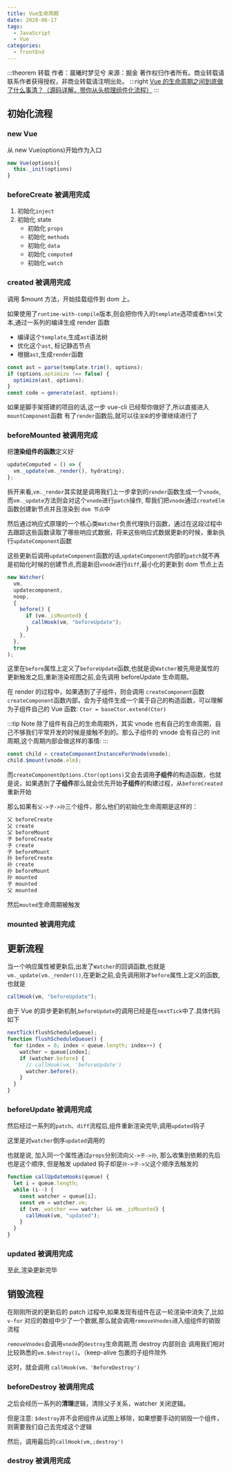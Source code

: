 ```yaml
---
title: Vue生命周期
date: 2020-06-17
tags:
  - JavaScript
  - Vue
categories:
  - frontEnd
---
```


:::theorem 转载
作者：晨曦时梦见兮
来源：掘金
著作权归作者所有。商业转载请联系作者获得授权，非商业转载请注明出处。
:::right
[Vue 的生命周期之间到底做了什么事清？（源码详解，带你从头梳理组件化流程）](https://juejin.im/post/5e88953b6fb9a03c4e6468a5)
:::

## 初始化流程

### new Vue

从 new Vue(options)开始作为入口

```js
new Vue(options){
  this._init(options)
}
```

### beforeCreate 被调用完成

1. 初始化`inject`
2. 初始化 state
   - 初始化 `props`
   - 初始化 `methods`
   - 初始化 `data`
   - 初始化 `computed`
   - 初始化 `watch`

### created 被调用完成

调用 \$mount 方法，开始挂载组件到 dom 上。

如果使用了`runtime-with-compile`版本,则会把你传入的`template`选项或者`html`文本,通过一系列的编译生成 render 函数

- 编译这个`template`,生成`ast`语法树
- 优化这个`ast`, 标记静态节点
- 根据`ast`,生成`render`函数

```js
const ast = parse(template.trim(), options);
if (options.optimize !== false) {
  optimize(ast, options);
}
const code = generate(ast, options);
```

如果是脚手架搭建的项目的话,这一步 vue-cli 已经帮你做好了,所以直接进入`mountComponent`函数
有了`render`函数后,就可以往`渲染`的步骤继续进行了

### beforeMounted 被调用完成

把**渲染组件的函数**定义好

```js
updateComputed = () => {
  vm._update(vm._render(), hydrating);
};
```

拆开来看,`vm._render`其实就是调用我们上一步拿到的`render`函数生成一个`vnode`,而`vm._update`方法则会对这个`vnode`进行`patch`操作, 帮我们把`vnode`通过`createElm`函数创建新节点并且渲染到 `dom 节点`中

然后通过响应式原理的一个核心类`Watcher`负责代理执行函数，通过在这段过程中去跟踪这些函数读取了哪些响应式数据，将来这些响应式数据更新的时候，重新执行`updateComponent`函数

这些更新后调用`updateComponent`函数的话,`updateComponent`内部的`patch`就不再是初始化时候的创建节点,而是新旧`vnode`进行`diff`,最小化的更新到 dom 节点上去

```js
new Watcher(
  vm,
  updatecomponent,
  noop,
  {
    before() {
      if (vm._isMounted) {
        callHook(vm, "beforeUpdate");
      }
    },
  },
  true
);
```

这里在`before`属性上定义了`beforeUpdate`函数,也就是说`Watcher`被先用是属性的更新触发之后,重新渲染视图之前,会先调用 beforeUpdate 生命周期。

在 render 的过程中，如果遇到了子组件，则会调用 `createComponent`函数
`createComponent`函数内部，会为子组件生成一个属于自己的构造函数，可以理解为子组件自己的 Vue 函数: `Ctor = baseCtor.extend(Ctor)`

:::tip Note
除了组件有自己的生命周期外，其实 vnode 也有自己的生命周期，自己不够我们平常开发的时候是接触不到的。那么子组件的 vnode 会有自己的 init 周期,这个周期内部会做这样的事情:
:::

```js
const child = createComponentInstanceForVnode(vnode);
child.$mount(vnode.elm);
```

而`createComponentOptions.Ctor(options)`又会去调用**子组件**的构造函数，也就是说，如果遇到了**子组件**那么就会优先开始**子组件**的构建过程，从`beforeCreated`重新开始

那么如果有`父->子->孙`三个组件，那么他们的初始化生命周期是这样的：

```js
父 beforeCreate
父 create
父 beforeMount
子 beforeCreate
子 create
子 beforeMount
孙 beforeCreate
孙 create
孙 beforeMount
孙 mounted
子 mounted
父 mounted
```

然后`mouted`生命周期被触发

### mounted 被调用完成

## 更新流程

当一个响应属性被更新后,出发了`Watcher`的回调函数,也就是`vm._update(vm._render())`,在更新之前,会先调用刚才`before`属性上定义的函数,也就是

```js
callHook(vm, "beforeUpdate");
```

由于 Vue 的异步更新机制,`beforeUpdate`的调用已经是在`nextTick`中了.具体代码如下

```js
nextTick(flushScheduleQueue);
function flushScheduleQueue() {
  for (index = 0; index < queue.length; index++) {
    watcher = queue[index];
    if (watcher.before) {
      // callHook(vm, 'beforeUpdate')
      watcher.before();
    }
  }
}
```

### beforeUpdate 被调用完成

然后经过一系列的`patch`、`diff`流程后,组件重新渲染完毕,调用`updated`钩子

这里是对`watcher`倒序`updated`调用的

也就是说, 加入同一个属性通过`props`分别流向`父->子->孙`, 那么收集到依赖的先后也是这个顺序, 但是触发 updated 钩子却是`孙->子->父`这个顺序去触发的

```js
function callUpdateHooks(queue) {
  let i = queue.length;
  while (i--) {
    const watcher = queue[i];
    const vm = watcher.vm;
    if (vm._watcher === watcher && vm._isMounted) {
      callHook(vm, "updated");
    }
  }
}
```

### updated 被调用完成

至此,渲染更新完毕

## 销毁流程

在刚刚所说的更新后的 patch 过程中,如果发现有组件在这一轮渲染中消失了,比如 `v-for` 对应的数组中少了一个数据,那么就会调用`removeVnodes`进入组组件的销毁流程

`removeVnodes`会调用`vnode`的`destroy`生命周期,而 destroy 内部则会 调用我们相对比较熟悉的`vm.$destroy()`。（keep-alive 包裹的子组件除外

这时，就会调用 `callHook(vm，'BeforeDestroy')`

### beforeDestroy 被调用完成

之后会经历一系列的**清理**逻辑，清除父子关系，watcher 关闭逻辑。

但是注意: `$destroy`并不会把组件从试图上移除，如果想要手动的销毁一个组件，则需要我们自己去完成这个逻辑

然后，调用最后的`callHook(vm,;destroy')`

### destroy 被调用完成
